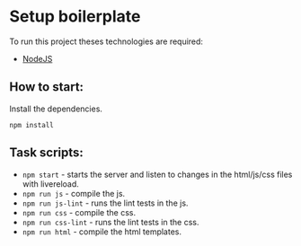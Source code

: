 # Setup boilerplate

To run this project theses technologies are required:

- [NodeJS](https://nodejs.org/en/)

## How to start:

Install the dependencies.

```npm install```

## Task scripts:

- `npm start` - starts the server and listen to changes in the html/js/css files with livereload.
- `npm run js` - compile the js.
- `npm run js-lint` - runs  the lint tests in the js.
- `npm run css` - compile the css.
- `npm run css-lint` - runs  the lint tests in the css.
- `npm run html` - compile the html templates.
